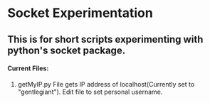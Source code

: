 # Socket Experimentation

## This is for short scripts experimenting with python's socket package.

#### Current Files:
1. getMyIP.py
	File gets IP address of localhost(Currently set to "gentlegiant"). 
	Edit file to set personal username.
